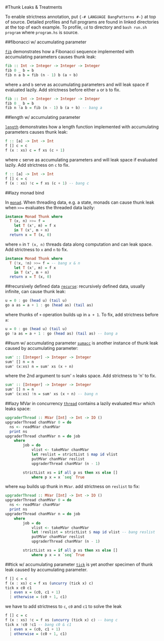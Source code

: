 #Thunk Leaks & Treatments

To enable strictness annotation, put `{-# LANGUAGE BangPatterns #-}` at top of source. Detailed profiles and full programs are found in linked directories at the top of each example. To profile, `cd` to directory and `bash run.sh program` where `program.hs` is source. 

##fibonacci w/ accumulating parameter

[`fib`](../tree/master/fib) demonstrates how a Fibonacci sequence implemented with accumulating parameters causes thunk leak: 

```haskell
fib :: Int -> Integer -> Integer -> Integer
fib 0 _ b = b
fib n a b = fib (n - 1) b (a + b)
```

where `a` and `b` serve as accumulating parameters and will leak space if evaluated lazily. Add strictness before either `a` or `b` to fix. 

```haskell
fib :: Int -> Integer -> Integer -> Integer
fib 0 _ b = b
fib n !a b = fib (n - 1) b (a + b) -- bang a
```

##length w/ accumulating parameter

[`length`](../tree/master/length) demonstrates how a length function implemented with accumulating parameters causes thunk leak: 

```haskell
f :: [a] -> Int -> Int
f [] c = c
f (x : xs) c = f xs (c + 1)
```

where `c` serve as accumulating parameters and will leak space if evaluated lazily. Add strictness on `c` to fix. 

```haskell
f :: [a] -> Int -> Int
f [] c = c
f (x : xs) !c = f xs (c + 1) -- bang c
```

##lazy monad bind

In [`monad`](../tree/master/monad/). When threading data, e.g. a state, monads can cause thunk leak when `>>=` evaluates the threaded data lazily: 

```haskell
instance Monad Thunk where
  T (x, n) >>= f =
    let T (x', m) = f x
    in T (x', m + n)
  return x = T (x, 0)
```

where `n` in `T (x, n)` threads data along computation and can leak space. Add strictness to `x` and `n` to fix. 

```haskell
instance Monad Thunk where
  T (!x, !n) >>= f = -- bang x & n
    let T (x', m) = f x
    in T (x', m + n)
  return x = T (x, 0)
```

##recursively defined data
[`recurse`](../tree/master/recurse): recursively defined data, usually infinite, can cause thunk leak: 

```haskell
u = 0 : go (head u) (tail u)
go a as = a + 1 : go (head as) (tail as)
```

where thunks of `+` operation builds up in `a + 1`. To fix, add strictness before `a`: 

```haskell
u = 0 : go (head u) (tail u)
go !a as = a + 1 : go (head as) (tail as) -- bang a
```

##sum w/ accumulating parameter
[`sumacc`](../tree/master/sumacc) is another instance of thunk leak caused by accumulating parameter: 

```haskell
sum' :: [Integer] -> Integer -> Integer
sum' [] n = n 
sum' (x:xs) n = sum' xs (x + n)
```

where the 2nd argument to sum' `n` leaks space. Add strictness to 'n' to fix. 

```haskell
sum' :: [Integer] -> Integer -> Integer
sum' [] n = n 
sum' (x:xs) !n = sum' xs (x + n) -- bang n
```

##lazy MVar in concurrency
[`thread`](../tree/master/thread) contains a lazily evaluated `MVar` which leaks space: 

```haskell
upgraderThread :: MVar [Int] -> Int -> IO ()
upgraderThread chanMVar 0 = do
  ns <- readMVar chanMVar
  print ns
upgraderThread chanMVar n = do job 
    where
        job = do
            vlist <- takeMVar chanMVar
            let reslist = strictList $ map id vlist
            putMVar chanMVar reslist
            upgraderThread chanMVar (n - 1)

        strictList xs = if all p xs then xs else []
            where p x = x `seq` True
```

where `map` builds up thunk in `MVar`. add strictness on `reslist` to fix: 

```haskell
upgraderThread :: MVar [Int] -> Int -> IO ()
upgraderThread chanMVar 0 = do
  ns <- readMVar chanMVar
  print ns
upgraderThread chanMVar n = do job 
    where
        job = do
            vlist <- takeMVar chanMVar
            let !reslist = strictList $ map id vlist -- bang reslist
            putMVar chanMVar reslist
            upgraderThread chanMVar (n - 1)

        strictList xs = if all p xs then xs else []
            where p x = x `seq` True
```

##tick w/ accumulating parameter
[`tick`](../tree/master/tick/) is yet another specimen of thunk leak caused by accumulating parameter. 

```haskell
f [] c = c 
f (x : xs) c = f xs (uncurry (tick x) c)
tick x c0 c1
  | even x = (c0, c1 + 1)
  | otherwise = (c0 + 1, c1) 
```

we have to add strictness to `c`, `c0` and `c1` to solve the leak

```haskell
f [] c = c 
f (x : xs) !c = f xs (uncurry (tick x) c) -- bang c
tick x !c0 !c1 -- bang c0 & c1
  | even x = (c0, c1 + 1)
  | otherwise = (c0 + 1, c1) 
```
